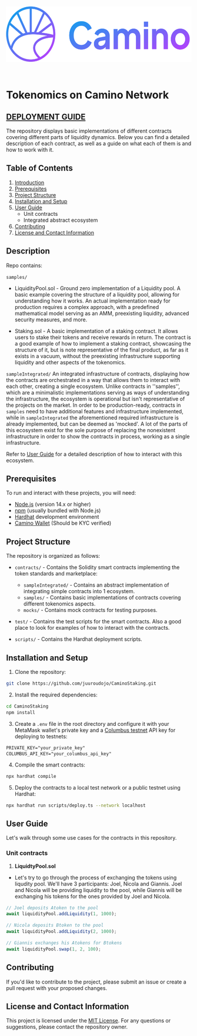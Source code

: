 <p align="center">
  <img src="https://github.com/juuroudojo/images/blob/main/camino-logo.png" height="150" />
</p>

<br/>

# Tokenomics on Camino Network

## [DEPLOYMENT GUIDE](https://github.com/juuroudojo/CaminoTokenomics/blob/master/DEPLOYMENT.MD)

The repository displays basic implementations of different contracts covering different parts of liquidity dynamics. Below you can find a detailed description of each contract, as well as a guide on what each of them is and how to work with it.

## Table of Contents

1. [Introduction](#introduction)
2. [Prerequisites](#prerequisites)
3. [Project Structure](#project-structure)
4. [Installation and Setup](#installation-and-setup)
5. [User Guide](#user-guide)
   - Unit contracts
   - Integrated abstract ecosystem
6. [Contributing](#contributing)
7. [License and Contact Information](#license-and-contact-information)

## Description

Repo contains:

`samples/`
- LiquidityPool.sol -
Ground zero implementation of a Liquidity pool. A basic example covering the structure of a liquidity pool, allowing for understanding how it works. An actual implementation ready for production requires a complex approach, with a predefined mathematical model serving as an AMM, preexisting liquidity, advanced security measures, and more.

- Staking.sol -
A basic implementation of a staking contract. It allows users to stake their tokens and receive rewards in return. The contract is a good example of how to implement a staking contract, showcasing the structure of it, but is note representative of the final product, as far as it exists in a vacuum, without the preexisting infrastructure supporting liquidity and other aspects of the tokenomics.

`sampleIntegrated/`
An integrated infrastructure of contracts, displaying how the contracts are orchestrated in a way that allows them to interact with each other, creating a single ecosystem. Unlike contracts in ''samples'', which are a minimalistic implementations serving as ways of understanding the infrastructure, the ecosystem is operational but isn't representative of the projects on the market. In order to be production-ready, contracts in `samples` need to have additional features and infrastructure implemented, while in `sampleIntegrated` the aforementioned required infrastructure is already implemented, but can be deemed as 'mocked'. A lot of the parts of this ecosystem exist for the sole purpose of replacing the nonexistent infrastructure in order to show the contracts in process, working as a single infrastructure.

Refer to [User Guide](#user-guide) for a detailed description of how to interact with this ecosystem.

## Prerequisites

To run and interact with these projects, you will need:

- [Node.js](https://nodejs.org/en/download/) (version 14.x or higher)
- [npm](https://www.npmjs.com/get-npm) (usually bundled with Node.js)
- [Hardhat](https://hardhat.org/getting-started/#overview) development environment
- [Camino Wallet](https://wallet.camino.foundation/) (Should be KYC verified)

## Project Structure

The repository is organized as follows:

- `contracts/` - Contains the Solidity smart contracts implementing the token standards and marketplace:
  - `sampleIntegrated/` - Contains an abstract implementation of integrating simple contracts into 1 ecosystem.
  - `samples/` - Contains basic implementations of contracts covering different tokenomics aspects.
  - `mocks/` - Contains mock contracts for testing purposes.
  
- `test/` - Contains the test scripts for the smart contracts. Also a good place to look for examples of how to interact with the contracts.
- `scripts/` - Contains the Hardhat deployment scripts.

## Installation and Setup

1. Clone the repository:

```bash
git clone https://github.com/juuroudojo/CaminoStaking.git
```

2. Install the required dependencies:

```bash
cd CaminoStaking
npm install
```

3. Create a `.env` file in the root directory and configure it with your MetaMask wallet's private key and a [Columbus testnet]() API key for deploying to testnets:

```dotenv
PRIVATE_KEY="your_private_key"
COLUMBUS_API_KEY="your_columbus_api_key"
```

4. Compile the smart contracts:

```bash
npx hardhat compile
```

5. Deploy the contracts to a local test network or a public testnet using Hardhat:

```bash
npx hardhat run scripts/deploy.ts --network localhost
```

## User Guide

Let's walk through some use cases for the contracts in this repository.

### Unit contracts


1. **LiquidtyPool.sol** 
- Let's try to go through the process of exchanging the tokens using liqudity pool. We'll have 3 participants: Joel, Nicola and Giannis. Joel and Nicola will be providing liquidity to the pool, while Giannis will be exchanging his tokens for the ones provided by Joel and Nicola.

```typescript
// Joel deposits Atoken to the pool
await liquidityPool.addLiquidity(1, 1000);
```

```typescript
// Nicola deposits Btoken to the pool
await liquidityPool.addLiquidity(2, 1000);
```

```typescript
// Giannis exchanges his Atokens for Btokens
await liquidityPool.swap(1, 2, 100);
```


## Contributing

If you'd like to contribute to the project, please submit an issue or create a pull request with your proposed changes.

## License and Contact Information

This project is licensed under the [MIT License](LICENSE). For any questions or suggestions, please contact the repository owner.

